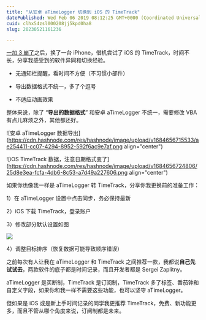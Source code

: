 ```yaml
---
title: "从安卓 aTimeLogger 切换到 iOS 的 TimeTrack"
datePublished: Wed Feb 06 2019 08:12:25 GMT+0000 (Coordinated Universal Time)
cuid: clhx54zsl000208jj5kpd0ha8
slug: 20230521161236

---
```


[一加 3 崩了](http://mp.weixin.qq.com/s?__biz=MzI3MzU5MDA1OQ==&mid=2247485175&idx=1&sn=6f797d8920c4949243889c768bdaf975&chksm=eb21b4b3dc563da5823d058fb67895d4957ab46082d99914ed767a2a2d65219469eb2fcb3c3a&scene=21#wechat_redirect)之后，换了一台 iPhone，借机尝试了 iOS 的 TimeTrack，时间不长，分享我感受到的软件异同和切换经验。

* 无通知栏提醒，看时间不方便（不习惯小部件）
    
* 导出数据格式不统一，多了个逗号
    
* 不适应动画效果
    

整体来说，除了 “**导出的数据格式**” 和安卓 aTimeLogger 不统一，需要修改 VBA 有点儿麻烦之外，其他都还好。

![安卓 aTimeLogger 数据导出](https://cdn.hashnode.com/res/hashnode/image/upload/v1684656715533/ae254411-cc07-4294-8952-592f6ac9e7af.png align="center")

![iOS TimeTrack 数据，注意日期格式变了](https://cdn.hashnode.com/res/hashnode/image/upload/v1684656724806/25d8e3ea-fcfa-4db6-8c53-a7d49a227606.png align="center")

如果你也像我一样是 aTimeLogger 转 TimeTrack，分享你我更换前的准备工作：

1）在 aTimeLogger 设置中点击同步，务必保持最新

2）iOS 下载 TimeTrack，登录账户

3）修改部分默认设置如图

![](url)

4）调整目标排序（恢复数据可能导致顺序错误）

之前每次有人让我在 aTimeLogger 和 TimeTrack 之间推荐一款，我都说**自己先试试去**，两款软件的底子都是时间记录，而且开发者都是 Sergei Zaplitny。

aTimeLogger 是买断制，TimeTrack 是订阅制，TimeTrack 多了标签、番茄钟和自定义字段，如果你和我一样不需要这些功能，也可以坚守 aTimeLogger。

但如果是 iOS 或是新上手时间记录的同学我更推荐 TimeTrack，免费、新功能更多，而且不管从哪个角度来说，订阅制都是未来。